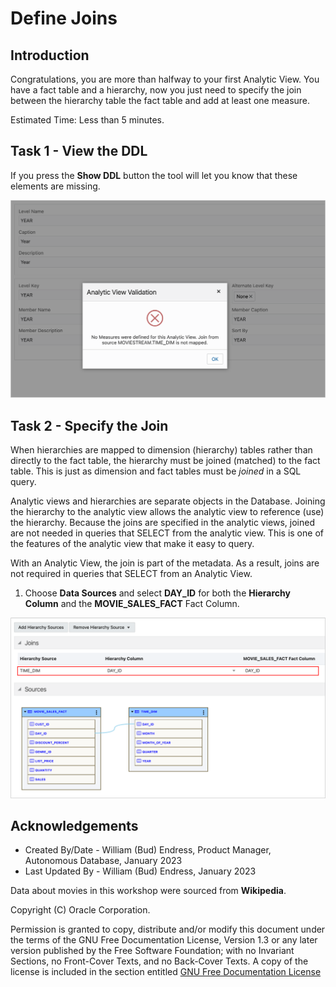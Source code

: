 # Define Joins

## Introduction

Congratulations, you are more than halfway to your first Analytic View. You have a fact table and a hierarchy, now you just need to specify the join between the hierarchy table the fact table and add at least one measure.

Estimated Time:  Less than 5 minutes.

## Task 1 - View the DDL

If you press the **Show DDL** button the tool will let you know that these elements are missing.

![Missing Join](images/8-missing-join.png)

## Task 2 - Specify the Join

When hierarchies are mapped to dimension (hierarchy) tables rather than directly to the fact table, the hierarchy must be joined (matched) to the fact table.  This is just as dimension and fact tables must be *joined* in a SQL query.

Analytic views and hierarchies are separate objects in the Database. Joining the hierarchy to the analytic view allows the analytic view to reference (use) the hierarchy.  Because the joins are specified in the analytic views, joined are not needed in queries that SELECT from the analytic view.  This is one of the features of the analytic view that make it easy to query.

With an Analytic View, the join is part of the metadata. As a result, joins are not required in queries that SELECT from an Analytic View.

1. Choose **Data Sources** and select **DAY\_ID** for both the **Hierarchy Column** and the **MOVIE\_SALES\_FACT** Fact Column.

![Join Time Dim](images/8-join-time-dim.png)

## Acknowledgements

- Created By/Date - William (Bud) Endress, Product Manager, Autonomous Database, January 2023
- Last Updated By - William (Bud) Endress, January 2023

Data about movies in this workshop were sourced from **Wikipedia**.

Copyright (C)  Oracle Corporation.

Permission is granted to copy, distribute and/or modify this document
under the terms of the GNU Free Documentation License, Version 1.3
or any later version published by the Free Software Foundation;
with no Invariant Sections, no Front-Cover Texts, and no Back-Cover Texts.
A copy of the license is included in the section entitled [GNU Free Documentation License](files/gnu-free-documentation-license.txt)